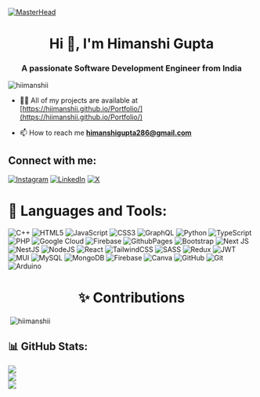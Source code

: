 [![MasterHead](https://media2.giphy.com/media/v1.Y2lkPTc5MGI3NjExNmJjNXExOXI1bGVxbWo1c3ZyNm8yaDh1bnNlNDY5bDRmenZxdTRnYiZlcD12MV9naWZzX3NlYXJjaCZjdD1n/1GEATImIxEXVR79Dhk/200.webp)](https://hiimanshii.github.io/Portfolio/)
<h1 align="center">Hi 👋, I'm Himanshi Gupta</h1>
<h3 align="center">A passionate Software Development Engineer from India</h3>

<p align="left"> <img src="https://komarev.com/ghpvc/?username=hiimanshii&label=Profile%20views&color=0e75b6&style=flat" alt="hiimanshii" /> </p>

- 👨‍💻 All of my projects are available at [https://hiimanshii.github.io/Portfolio/](https://hiimanshii.github.io/Portfolio/)

- 📫 How to reach me **himanshigupta286@gmail.com**


## Connect with me:
[![Instagram](https://img.shields.io/badge/Instagram-%23E4405F.svg?logo=Instagram&logoColor=white)](https://instagram.com/hiimanshii._) [![LinkedIn](https://img.shields.io/badge/LinkedIn-%230077B5.svg?logo=linkedin&logoColor=white)](https://linkedin.com/in/himanshi-gupta-) [![X](https://img.shields.io/badge/X-black.svg?logo=X&logoColor=white)](https://x.com/Hiimanshii444) 

# 🚀 Languages and Tools:
![C++](https://img.shields.io/badge/c++-%2300599C.svg?style=for-the-badge&logo=c%2B%2B&logoColor=white) ![HTML5](https://img.shields.io/badge/html5-%23E34F26.svg?style=for-the-badge&logo=html5&logoColor=white) ![JavaScript](https://img.shields.io/badge/javascript-%23323330.svg?style=for-the-badge&logo=javascript&logoColor=%23F7DF1E) ![CSS3](https://img.shields.io/badge/css3-%231572B6.svg?style=for-the-badge&logo=css3&logoColor=white) ![GraphQL](https://img.shields.io/badge/-GraphQL-E10098?style=for-the-badge&logo=graphql&logoColor=white) ![Python](https://img.shields.io/badge/python-3670A0?style=for-the-badge&logo=python&logoColor=ffdd54) ![TypeScript](https://img.shields.io/badge/typescript-%23007ACC.svg?style=for-the-badge&logo=typescript&logoColor=white) ![PHP](https://img.shields.io/badge/php-%23777BB4.svg?style=for-the-badge&logo=php&logoColor=white) ![Google Cloud](https://img.shields.io/badge/GoogleCloud-%234285F4.svg?style=for-the-badge&logo=google-cloud&logoColor=white) ![Firebase](https://img.shields.io/badge/firebase-%23039BE5.svg?style=for-the-badge&logo=firebase) ![GithubPages](https://img.shields.io/badge/github%20pages-121013?style=for-the-badge&logo=github&logoColor=white) ![Bootstrap](https://img.shields.io/badge/bootstrap-%238511FA.svg?style=for-the-badge&logo=bootstrap&logoColor=white) ![Next JS](https://img.shields.io/badge/Next-black?style=for-the-badge&logo=next.js&logoColor=white) ![NestJS](https://img.shields.io/badge/nestjs-%23E0234E.svg?style=for-the-badge&logo=nestjs&logoColor=white) ![NodeJS](https://img.shields.io/badge/node.js-6DA55F?style=for-the-badge&logo=node.js&logoColor=white) ![React](https://img.shields.io/badge/react-%2320232a.svg?style=for-the-badge&logo=react&logoColor=%2361DAFB) ![TailwindCSS](https://img.shields.io/badge/tailwindcss-%2338B2AC.svg?style=for-the-badge&logo=tailwind-css&logoColor=white) ![SASS](https://img.shields.io/badge/SASS-hotpink.svg?style=for-the-badge&logo=SASS&logoColor=white) ![Redux](https://img.shields.io/badge/redux-%23593d88.svg?style=for-the-badge&logo=redux&logoColor=white) ![JWT](https://img.shields.io/badge/JWT-black?style=for-the-badge&logo=JSON%20web%20tokens) ![MUI](https://img.shields.io/badge/MUI-%230081CB.svg?style=for-the-badge&logo=mui&logoColor=white) ![MySQL](https://img.shields.io/badge/mysql-4479A1.svg?style=for-the-badge&logo=mysql&logoColor=white) ![MongoDB](https://img.shields.io/badge/MongoDB-%234ea94b.svg?style=for-the-badge&logo=mongodb&logoColor=white) ![Firebase](https://img.shields.io/badge/firebase-a08021?style=for-the-badge&logo=firebase&logoColor=ffcd34) ![Canva](https://img.shields.io/badge/Canva-%2300C4CC.svg?style=for-the-badge&logo=Canva&logoColor=white) ![GitHub](https://img.shields.io/badge/github-%23121011.svg?style=for-the-badge&logo=github&logoColor=white) ![Git](https://img.shields.io/badge/git-%23F05033.svg?style=for-the-badge&logo=git&logoColor=white) ![Arduino](https://img.shields.io/badge/-Arduino-00979D?style=for-the-badge&logo=Arduino&logoColor=white) 

<h1 align="center">✨ Contributions</h1>
<p>&nbsp;<img align="center" src="https://github-readme-streak-stats.herokuapp.com/?user=hiimanshii&theme=neon&hide_border=false" alt="hiimanshii" /></p>


## 📊 GitHub Stats:
![](https://github-readme-stats.vercel.app/api?username=hiimanshii&theme=neon&hide_border=false&include_all_commits=true&count_private=false)<br/>
![](https://github-readme-streak-stats.herokuapp.com/?user=hiimanshii&theme=neon&hide_border=false)<br/>
![](https://github-readme-stats.vercel.app/api/top-langs/?username=hiimanshii&theme=neon&hide_border=false&include_all_commits=true&count_private=false&layout=compact)



<!-- Proudly created with GPRM ( https://gprm.itsvg.in ) -->


